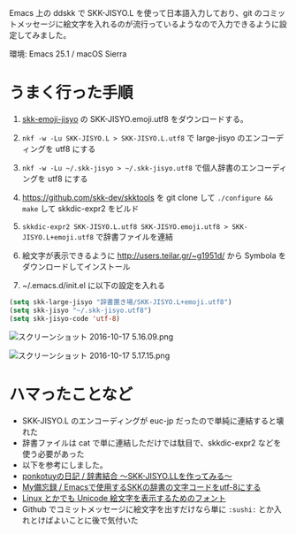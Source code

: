 Emacs 上の ddskk で SKK-JISYO.L を使って日本語入力しており、git のコミットメッセージに絵文字を入れるのが流行っているようなので入力できるように設定してみました。

環境: Emacs 25.1 / macOS Sierra

# うまく行った手順

1. [skk-emoji-jisyo](https://github.com/uasi/skk-emoji-jisyo) の SKK-JISYO.emoji.utf8 をダウンロードする。
2. `nkf -w -Lu SKK-JISYO.L > SKK-JISYO.L.utf8` で large-jisyo のエンコーディングを utf8 にする
3. `nkf -w -Lu ~/.skk-jisyo > ~/.skk-jisyo.utf8` で個人辞書のエンコーディングを utf8 にする
4. https://github.com/skk-dev/skktools を git clone して `./configure && make` して skkdic-expr2 をビルド
5. `skkdic-expr2 SKK-JISYO.L.utf8 SKK-JISYO.emoji.utf8 > SKK-JISYO.L+emoji.utf8` で辞書ファイルを連結
6. 絵文字が表示できるように http://users.teilar.gr/~g1951d/ から Symbola をダウンロードしてインストール

7. ~/.emacs.d/init.el に以下の設定を入れる

```el
(setq skk-large-jisyo "辞書置き場/SKK-JISYO.L+emoji.utf8")
(setq skk-jisyo "~/.skk-jisyo.utf8")
(setq skk-jisyo-code 'utf-8)
```

![スクリーンショット 2016-10-17 5.16.09.png](https://qiita-image-store.s3.amazonaws.com/0/64323/8ca461e4-2114-b078-2d81-e19d87dc9769.png)

![スクリーンショット 2016-10-17 5.17.15.png](https://qiita-image-store.s3.amazonaws.com/0/64323/a6dccc10-79e9-8db5-7917-44ab4394a39b.png)


# ハマったことなど

* SKK-JISYO.L のエンコーディングが euc-jp だったので単純に連結すると壊れた
* 辞書ファイルは cat で単に連結しただけでは駄目で、skkdic-expr2 などを使う必要があった
* 以下を参考にしました。
 * [ponkotuyの日記 / 辞書結合 ～SKK-JISYO.LLを作ってみる～](http://d.hatena.ne.jp/ponkotuy/20101214/1292343807)
 * [My備忘録 / Emacsで使用するSKKの辞書の文字コードをutf-8にする](http://arat.xyz/wordpress/?p=129)
 * [Linux とかでも Unicode 絵文字を表示するためのフォント](http://qiita.com/polamjag/items/7295a15fca6a9eeb5d84)
* Github でコミットメッセージに絵文字を出すだけなら単に `:sushi:` とか入れとけばよいことに後で気付いた
